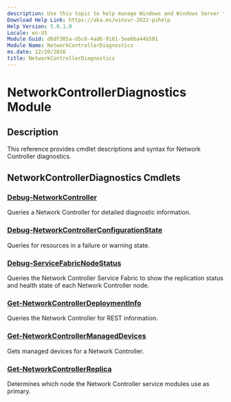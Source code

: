 ```yaml
---
description: Use this topic to help manage Windows and Windows Server technologies with Windows PowerShell.
Download Help Link: https://aka.ms/winsvr-2022-pshelp
Help Version: 5.0.1.0
Locale: en-US
Module Guid: d6df305a-d5c8-4ad6-9161-5ee6ba44b501
Module Name: NetworkControllerDiagnostics
ms.date: 12/20/2016
title: NetworkControllerDiagnostics
---
```


# NetworkControllerDiagnostics Module
## Description
This reference provides cmdlet descriptions and syntax for Network Controller diagnostics.

## NetworkControllerDiagnostics Cmdlets
### [Debug-NetworkController](./Debug-NetworkController.md)
Queries a Network Controller for detailed diagnostic information.

### [Debug-NetworkControllerConfigurationState](./Debug-NetworkControllerConfigurationState.md)
Queries for resources in a failure or warning state.

### [Debug-ServiceFabricNodeStatus](./Debug-ServiceFabricNodeStatus.md)
Queries the Network Controller Service Fabric to show the replication status and health state of each Network Controller node.

### [Get-NetworkControllerDeploymentInfo](./Get-NetworkControllerDeploymentInfo.md)
Queries the Network Controller for REST information.

### [Get-NetworkControllerManagedDevices](Get-NetworkControllerManagedDevices.md)
Gets managed devices for a Network Controller.

### [Get-NetworkControllerReplica](Get-NetworkControllerReplica.md)
Determines which node the Network Controller service modules use as primary.

